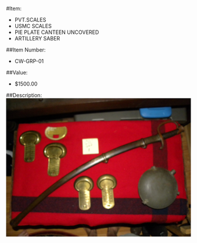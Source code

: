 #Item:
* PVT.SCALES 
* USMC SCALES
* PIE PLATE CANTEEN UNCOVERED
* ARTILLERY SABER



##Item Number:
* CW-GRP-01

##Value:
* $1500.00

##Description:
 ![image](CW-GRP-1.JPG)


